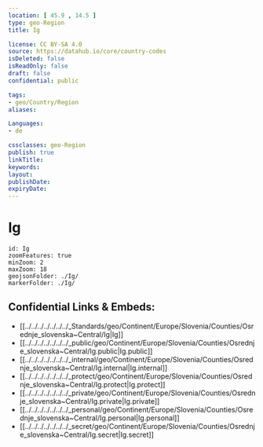 ```yaml
---
location: [ 45.9 , 14.5 ] 
type: geo-Region
title: Ig

license: CC BY-SA 4.0
source: https://datahub.io/core/country-codes
isDeleted: false
isReadOnly: false
draft: false
confidential: public

tags:
- geo/Country/Region
aliases:

Languages:
- de

cssclasses: geo-Region
publish: true
linkTitle: 
keywords: 
layout: 
publishDate: 
expiryDate: 
---
```


# Ig

```leaflet
id: Ig
zoomFeatures: true 
minZoom: 2 
maxZoom: 18
geojsonFolder: ./Ig/
markerFolder: ./Ig/
```


## Confidential Links & Embeds: 
- [[../../../../../../../_Standards/geo/Continent/Europe/Slovenia/Counties/Osrednje_slovenska~Central/Ig|Ig]] 
- [[../../../../../../../_public/geo/Continent/Europe/Slovenia/Counties/Osrednje_slovenska~Central/Ig.public|Ig.public]] 
- [[../../../../../../../_internal/geo/Continent/Europe/Slovenia/Counties/Osrednje_slovenska~Central/Ig.internal|Ig.internal]] 
- [[../../../../../../../_protect/geo/Continent/Europe/Slovenia/Counties/Osrednje_slovenska~Central/Ig.protect|Ig.protect]] 
- [[../../../../../../../_private/geo/Continent/Europe/Slovenia/Counties/Osrednje_slovenska~Central/Ig.private|Ig.private]] 
- [[../../../../../../../_personal/geo/Continent/Europe/Slovenia/Counties/Osrednje_slovenska~Central/Ig.personal|Ig.personal]] 
- [[../../../../../../../_secret/geo/Continent/Europe/Slovenia/Counties/Osrednje_slovenska~Central/Ig.secret|Ig.secret]] 

